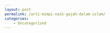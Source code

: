 ```yaml
---
layout: post
permalink: /arti-mimpi-naik-gajah-dalam-islam/
categories:
    - Uncategorized
---
```


